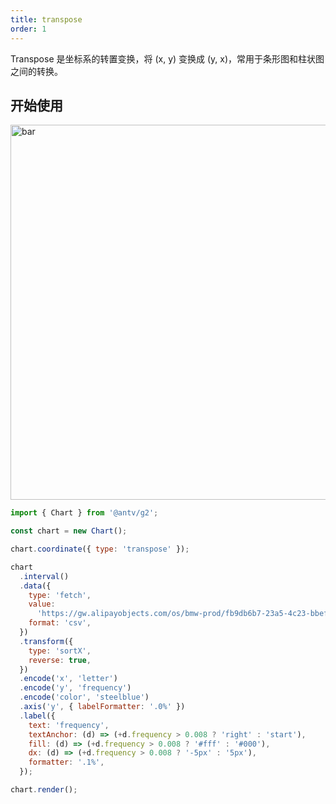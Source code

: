 ```yaml
---
title: transpose
order: 1
---
```


Transpose 是坐标系的转置变换，将 (x, y) 变换成 (y, x)，常用于条形图和柱状图之间的转换。

## 开始使用

<img alt="bar" src="https://mdn.alipayobjects.com/huamei_qa8qxu/afts/img/A*4ddPToEry_cAAAAAAAAAAAAADmJ7AQ/original" width="600" />

```js
import { Chart } from '@antv/g2';

const chart = new Chart();

chart.coordinate({ type: 'transpose' });

chart
  .interval()
  .data({
    type: 'fetch',
    value:
      'https://gw.alipayobjects.com/os/bmw-prod/fb9db6b7-23a5-4c23-bbef-c54a55fee580.csv',
    format: 'csv',
  })
  .transform({
    type: 'sortX',
    reverse: true,
  })
  .encode('x', 'letter')
  .encode('y', 'frequency')
  .encode('color', 'steelblue')
  .axis('y', { labelFormatter: '.0%' })
  .label({
    text: 'frequency',
    textAnchor: (d) => (+d.frequency > 0.008 ? 'right' : 'start'),
    fill: (d) => (+d.frequency > 0.008 ? '#fff' : '#000'),
    dx: (d) => (+d.frequency > 0.008 ? '-5px' : '5px'),
    formatter: '.1%',
  });

chart.render();
```
